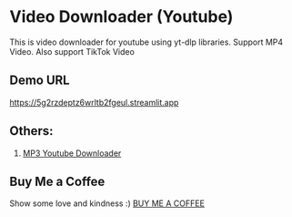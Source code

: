 # Video Downloader (Youtube)

This is video downloader for youtube using yt-dlp libraries.
Support MP4 Video. Also support TikTok Video 




## Demo URL
https://5g2rzdeptz6wrltb2fgeul.streamlit.app

## Others:
1. [MP3 Youtube Downloader](https://ytds-mp3-98jsbsavspigh7yhvvigapp.streamlit.app)

## Buy Me a Coffee
Show some love and kindness :) 
[BUY ME A COFFEE](https://buymeacoffee.com/suriyakame)

